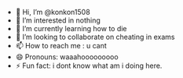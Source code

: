 - 👋 Hi, I’m @konkon1508
- 👀 I’m interested in nothing
- 🌱 I’m currently learning how to die
- 💞️ I’m looking to collaborate on cheating in exams
- 📫 How to reach me : u cant
- 😄 Pronouns: waaahooooooooo
- ⚡ Fun fact: i dont know what am i doing here.

<!---
konkon1508/konkon1508 is a ✨ special ✨ repository because its `README.md` (this file) appears on your GitHub profile.
You can click the Preview link to take a look at your changes.
--->

